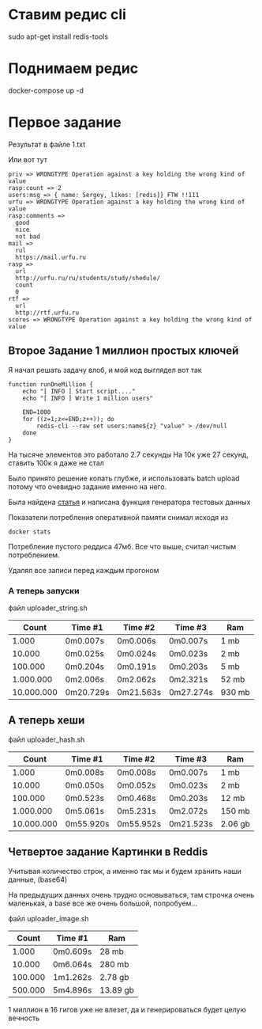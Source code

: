 # Ставим редис cli

sudo apt-get install redis-tools

# Поднимаем редис

docker-compose up -d

# Первое задание

Результат в файле 1.txt

Или вот тут

```
priv => WRONGTYPE Operation against a key holding the wrong kind of value
rasp:count => 2
users:msg => { name: Sergey, likes: [redis]} FTW !!111
urfu => WRONGTYPE Operation against a key holding the wrong kind of value
rasp:comments =>
  good
  nice
  not bad
mail =>
  rul
  https://mail.urfu.ru
rasp =>
  url
  http://urfu.ru/ru/students/study/shedule/
  count
  0
rtf =>
  url
  http://rtf.urfu.ru
scores => WRONGTYPE Operation against a key holding the wrong kind of value

```

## Второе Задание 1 миллион простых ключей

Я начал решать задачу влоб, и мой код выглядел вот так

```
function runOneMillion {
	echo "[ INFO ] Start script...."
	echo "[ INFO ] Write 1 million users"

	END=1000
	for ((z=1;z<=END;z++)); do
		redis-cli --raw set users:name${z} "value" > /dev/null
	done
}
```

На тысяче элементов это работало 2.7 секунды
На 10к уже 27 секунд, ставить 100к я даже не стал

Было принято решение копать глубже, и использовать batch upload потому что очевидно задание именно на него.

Была найдена [статья](https://redis.io/topics/mass-insert) и написана функция генератора тестовых данных

Показатели потребления оперативной памяти снимал исходя из

```
docker stats
```

Потребление пустого реддиса 47мб. Все что выше, считал чистым потреблением.

Удалял все записи перед каждым прогоном

### А теперь запуски

файл uploader_string.sh

| Count      | Time #1   | Time #2   | Time #3   | Ram    |
| ---------- | --------- | --------- | --------- | ------ |
| 1.000      | 0m0.007s  | 0m0.006s  | 0m0.007s  | 1 mb   |
| 10.000     | 0m0.025s  | 0m0.024s  | 0m0.023s  | 2 mb   |
| 100.000    | 0m0.204s  | 0m0.191s  | 0m0.203s  | 5 mb   |
| 1.000.000  | 0m2.006s  | 0m2.062s  | 0m2.321s  | 52 mb  |
| 10.000.000 | 0m20.729s | 0m21.563s | 0m27.274s | 930 mb |

## А теперь хеши

файл uploader_hash.sh

| Count      | Time #1   | Time #2   | Time #3   | Ram     |
| ---------- | --------- | --------- | --------- | ------- |
| 1.000      | 0m0.008s  | 0m0.008s  | 0m0.007s  | 1 mb    |
| 10.000     | 0m0.050s  | 0m0.052s  | 0m0.023s  | 2 mb    |
| 100.000    | 0m0.523s  | 0m0.468s  | 0m0.203s  | 12 mb   |
| 1.000.000  | 0m5.061s  | 0m5.231s  | 0m2.072s  | 150 mb  |
| 10.000.000 | 0m55.920s | 0m55.952s | 0m21.523s | 2.06 gb |

## Четвертое задание Картинки в Reddis

Учитывая количество строк, а именно так мы и будем хранить наши данные, (base64)

На предыдущих данных очень трудно основываться, там строчка очень маленькая, а base все же очень большой, попробуем...

файл uploader_image.sh

| Count   | Time #1  | Ram      |
| ------- | -------- | -------- |
| 1.000   | 0m0.609s | 28 mb    |
| 10.000  | 0m6.064s | 280 mb   |
| 100.000 | 1m1.262s | 2.78 gb  |
| 500.000 | 5m4.896s | 13.89 gb |

1 миллион в 16 гигов уже не влезет, да и генерироваться будет целую вечность
